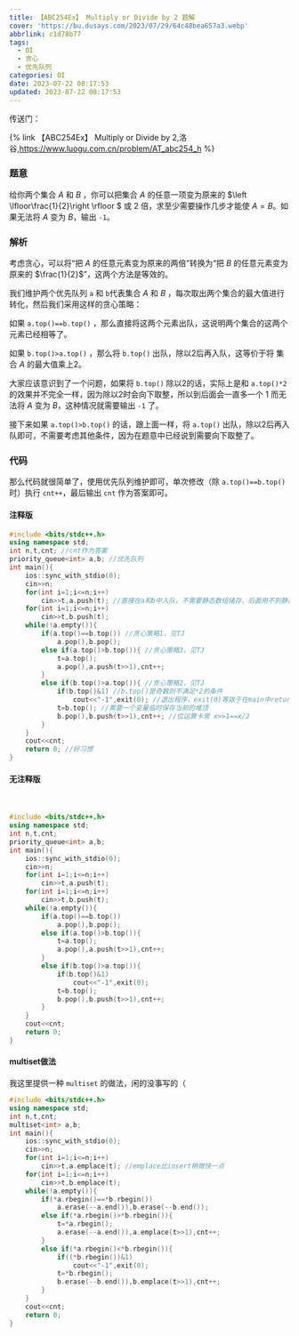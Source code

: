 ```yaml
---
title: 【ABC254Ex】 Multiply or Divide by 2 题解
cover: 'https://bu.dusays.com/2023/07/29/64c48bea657a3.webp'
abbrlink: c1d78b77
tags:
  - OI
  - 贪心
  - 优先队列
categories: OI
date: 2023-07-22 08:17:53
updated: 2023-07-22 08:17:53
---
```


传送门：

{% link 【ABC254Ex】 Multiply or Divide by 2,洛谷,https://www.luogu.com.cn/problem/AT_abc254_h %}

### 题意

给你两个集合 $A$ 和 $B$ ，你可以把集合 $A$ 的任意一项变为原来的 $\left \lfloor\frac{1}{2}\right \rfloor $ 或 $2$ 倍，求至少需要操作几步才能使 $A=B$。如果无法将 $A$ 变为 $B$，输出 `-1`。

### 解析

考虑贪心，可以将“把 $A$ 的任意元素变为原来的两倍”转换为“把 $B$ 的任意元素变为原来的 $\frac{1}{2}$”，这两个方法是等效的。

我们维护两个优先队列 `a` 和 `b`代表集合 $A$ 和 $B$ ，每次取出两个集合的最大值进行转化，然后我们采用这样的贪心策略：

如果 `a.top()==b.top()` ，那么直接将这两个元素出队，这说明两个集合的这两个元素已经相等了。

如果 `b.top()>a.top()` ，那么将 `b.top()` 出队，除以2后再入队，这等价于将 集合 $A$ 的最大值乘上2。

大家应该意识到了一个问题，如果将 `b.top()` 除以2的话，实际上是和 `a.top()*2` 的效果并不完全一样，因为除以2时会向下取整，所以到后面会一直多一个 1 而无法将 $A$ 变为 $B$，这种情况就需要输出 `-1` 了。

接下来如果 `a.top()>b.top()` 的话，跟上面一样，将 `a.top()` 出队，除以2后再入队即可，不需要考虑其他条件，因为在题意中已经说到需要向下取整了。

### 代码

那么代码就很简单了，使用优先队列维护即可，单次修改（除 `a.top()==b.top()` 时）执行 `cnt++`，最后输出 `cnt` 作为答案即可。

#### 注释版

```c++
#include <bits/stdc++.h>
using namespace std;
int n,t,cnt; //cnt作为答案 
priority_queue<int> a,b; //优先队列 
int main(){
    ios::sync_with_stdio(0);
    cin>>n;
    for(int i=1;i<=n;i++)
        cin>>t,a.push(t); //直接在a和b中入队，不需要静态数组储存，后面用不到静态数组的 
    for(int i=1;i<=n;i++)
        cin>>t,b.push(t);
    while(!a.empty()){
        if(a.top()==b.top()) //贪心策略1，见TJ 
            a.pop(),b.pop();
        else if(a.top()>b.top()){ //贪心策略3，见TJ 
            t=a.top();
			a.pop(),a.push(t>>1),cnt++;
        }
        else if(b.top()>a.top()){ //贪心策略2，见TJ 
            if(b.top()&1) //b.top()是奇数则不满足*2的条件 
                cout<<"-1",exit(0); //退出程序，exit(0)等效于在main中return 0;，但是不用花括号 
            t=b.top(); //需要一个变量临时保存当前的堆顶 
			b.pop(),b.push(t>>1),cnt++; //位运算卡常 x>>1==x/2 
        }
    }
    cout<<cnt;
    return 0; //好习惯 
}
```

#### 无注释版

<span style="color:white">可以CTJ的版本</span>

```c++
#include <bits/stdc++.h>
using namespace std;
int n,t,cnt;
priority_queue<int> a,b;
int main(){
    ios::sync_with_stdio(0);
    cin>>n;
    for(int i=1;i<=n;i++)
        cin>>t,a.push(t);
    for(int i=1;i<=n;i++)
        cin>>t,b.push(t);
    while(!a.empty()){
        if(a.top()==b.top())
            a.pop(),b.pop();
        else if(a.top()>b.top()){
            t=a.top();
			a.pop(),a.push(t>>1),cnt++;
        }
        else if(b.top()>a.top()){
            if(b.top()&1)
                cout<<"-1",exit(0);
            t=b.top();
			b.pop(),b.push(t>>1),cnt++;
        }
    }
    cout<<cnt;
    return 0;
}
```

#### multiset做法

我这里提供一种 `multiset` 的做法，闲的没事写的（

```c++
#include <bits/stdc++.h>
using namespace std;
int n,t,cnt;
multiset<int> a,b;
int main(){
    ios::sync_with_stdio(0);
    cin>>n;
    for(int i=1;i<=n;i++)
        cin>>t,a.emplace(t); //emplace比insert稍微快一点
    for(int i=1;i<=n;i++)
        cin>>t,b.emplace(t);
    while(!a.empty()){
        if(*a.rbegin()==*b.rbegin())
            a.erase(--a.end()),b.erase(--b.end());
        else if(*a.rbegin()>*b.rbegin()){
            t=*a.rbegin();
            a.erase(--a.end()),a.emplace(t>>1),cnt++;
        }
        else if(*a.rbegin()<*b.rbegin()){
            if((*b.rbegin())&1)
                cout<<"-1",exit(0);
            t=*b.rbegin();
            b.erase(--b.end()),b.emplace(t>>1),cnt++;
        }
    }
    cout<<cnt;
    return 0;
}
```
